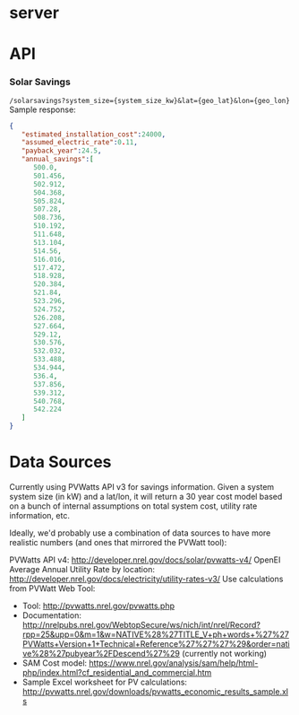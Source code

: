 server
======

# API

### Solar Savings
`/solarsavings?system_size={system_size_kw}&lat={geo_lat}&lon={geo_lon}`
Sample response:
```json
{
   "estimated_installation_cost":24000,
   "assumed_electric_rate":0.11,
   "payback_year":24.5,
   "annual_savings":[
      500.0,
      501.456,
      502.912,
      504.368,
      505.824,
      507.28,
      508.736,
      510.192,
      511.648,
      513.104,
      514.56,
      516.016,
      517.472,
      518.928,
      520.384,
      521.84,
      523.296,
      524.752,
      526.208,
      527.664,
      529.12,
      530.576,
      532.032,
      533.488,
      534.944,
      536.4,
      537.856,
      539.312,
      540.768,
      542.224
   ]
}
```

# Data Sources

Currently using PVWatts API v3 for savings information.  Given a system system size (in kW) and a lat/lon, it will return a 30 year cost model based on a bunch of internal assumptions on total system cost, utility rate information, etc.

Ideally, we'd probably use a combination of data sources to have more realistic numbers (and ones that mirrored the PVWatt tool):

PVWatts API v4: http://developer.nrel.gov/docs/solar/pvwatts-v4/
OpenEI Average Annual Utility Rate by location:  http://developer.nrel.gov/docs/electricity/utility-rates-v3/
Use calculations from PVWatt Web Tool:
- Tool: http://pvwatts.nrel.gov/pvwatts.php
- Documentation: http://nrelpubs.nrel.gov/WebtopSecure/ws/nich/int/nrel/Record?rpp=25&upp=0&m=1&w=NATIVE%28%27TITLE_V+ph+words+%27%27PVWatts+Version+1+Technical+Reference%27%27%27%29&order=native%28%27pubyear%2FDescend%27%29 (currently not working)
- SAM Cost model: https://www.nrel.gov/analysis/sam/help/html-php/index.html?cf_residential_and_commercial.htm
- Sample Excel worksheet for PV calculations: http://pvwatts.nrel.gov/downloads/pvwatts_economic_results_sample.xls